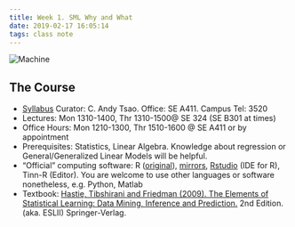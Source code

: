 ```yaml
---
title: Week 1. SML Why and What
date: 2019-02-17 16:05:14
tags: class note
---
```

![Machine](https://sloanreview.mit.edu/content/uploads/2018/03/FR-DeBrusk-Machine-Learning-Bots-Risk-1200-300x300.jpg)

## The Course

- [Syllabus](sys.ndhu.edu.tw/AA/CLASS/SOutLine/TPlanForm.aspx?rid=107256497)  Curator: C. Andy Tsao.   Office: SE A411.    Campus Tel: 
3520
- Lectures: Mon 1310-1400, Thr 1310-1500@ SE 324 (SE B301 at times)
- Office Hours:  Mon 1210-1300, Thr 1510-1600 @ SE A411 or by 
appointment
- Prerequisites: Statistics, Linear Algebra. Knowledge about 
regression or General/Generalized Linear Models will be helpful. 
- “Official” computing software: R ([original](https://cran.r-project.org/)), [mirrors](https://cran.r-project.org/mirrors.html), 
[Rstudio](https://www.rstudio.com/) (IDE for R), Tinn-R (Editor). You are welcome to use other 
languages or software nonetheless, e.g. Python, Matlab
- Textbook: [Hastie, Tibshirani and Friedman (2009). The Elements of 
Statistical Learning: Data Mining, Inference and 
Prediction.](http://www-stat.stanford.edu/~hastie/ElemStatLearn/) 2nd 
Edition. (aka. ESLII)  Springer-Verlag.

